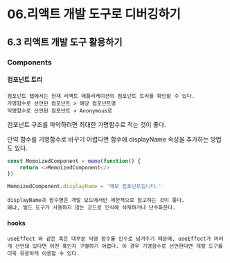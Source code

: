 # 06.리액트 개발 도구로 디버깅하기
## 6.3 리액트 개발 도구 활용하기
### Components
#### 컴포넌트 트리
    컴포넌트 탭에서는 현재 리액트 애플리케이션의 컴포넌트 트리를 확인할 수 있다. 
    가명함수로 선언된 컴포넌트 > 해당 컴포넌트명
    익명함수로 선언된 컴포넌트 > Anonymous로

컴포넌트 구조를 파악하려면 최대한 가명함수로 적는 것이 좋다. 

만약 함수를 기명함수로 바꾸기 어렵다면 함수에 displayName 속성을 추가하는 방법도 있다.
```javascript
const MomoizedComponent = memo(function() {
    return <>MemoizedComponent</>
})

MemoizedComponent.displayName = '메모 컴포넌트입니다.'
```
    displayName과 함수명은 개발 모드에서만 제한적으로 참고하는 것이 좋다.
    왜냐, 빌드 도구가 사용하지 않는 코드로 인식해 삭제하거나 난수화한다.
#### hooks
    useEffect 와 같은 훅은 대부분 익명 함수를 인수로 넘겨주기 때문에, useEffect가 여러개 선언돼 있다면 어떤 훅인지 구별하기 어렵다. 이 경우 기명함수로 선언한다면 개발 도구를 더욱 유용하게 이용할 수 있다. 
